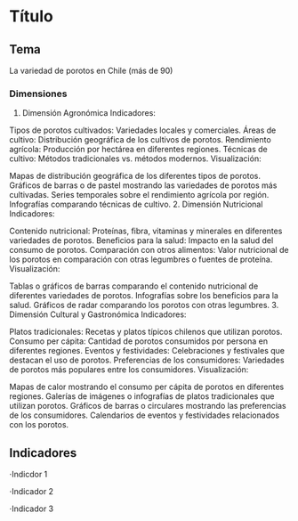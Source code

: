 # Título
## Tema
La variedad de porotos en Chile (más de 90)

### Dimensiones
1. Dimensión Agronómica
Indicadores:

Tipos de porotos cultivados: Variedades locales y comerciales.
Áreas de cultivo: Distribución geográfica de los cultivos de porotos.
Rendimiento agrícola: Producción por hectárea en diferentes regiones.
Técnicas de cultivo: Métodos tradicionales vs. métodos modernos.
Visualización:

Mapas de distribución geográfica de los diferentes tipos de porotos.
Gráficos de barras o de pastel mostrando las variedades de porotos más cultivadas.
Series temporales sobre el rendimiento agrícola por región.
Infografías comparando técnicas de cultivo.
2. Dimensión Nutricional
Indicadores:

Contenido nutricional: Proteínas, fibra, vitaminas y minerales en diferentes variedades de porotos.
Beneficios para la salud: Impacto en la salud del consumo de porotos.
Comparación con otros alimentos: Valor nutricional de los porotos en comparación con otras legumbres o fuentes de proteína.
Visualización:

Tablas o gráficos de barras comparando el contenido nutricional de diferentes variedades de porotos.
Infografías sobre los beneficios para la salud.
Gráficos de radar comparando los porotos con otras legumbres.
3. Dimensión Cultural y Gastronómica
Indicadores:

Platos tradicionales: Recetas y platos típicos chilenos que utilizan porotos.
Consumo per cápita: Cantidad de porotos consumidos por persona en diferentes regiones.
Eventos y festividades: Celebraciones y festivales que destacan el uso de porotos.
Preferencias de los consumidores: Variedades de porotos más populares entre los consumidores.
Visualización:

Mapas de calor mostrando el consumo per cápita de porotos en diferentes regiones.
Galerías de imágenes o infografías de platos tradicionales que utilizan porotos.
Gráficos de barras o circulares mostrando las preferencias de los consumidores.
Calendarios de eventos y festividades relacionados con los porotos.



## Indicadores
⋅Indicdor 1

⋅Indicador 2

⋅Indicador 3
